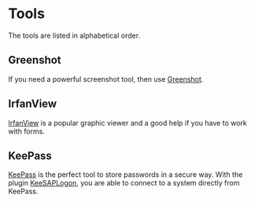 # Tools

The tools are listed in alphabetical order.

## Greenshot

If you need a powerful screenshot tool, then use [Greenshot](https://getgreenshot.org/).

## IrfanView

[IrfanView](https://www.irfanview.net/) is a popular graphic viewer and a good help if you have to work with forms.

## KeePass

[KeePass](https://keepass.info/) is the perfect tool to store passwords in a secure way. With the plugin [KeeSAPLogon](https://keepass.info/plugins.html#keesaplogon), you are able to connect to a system directly from KeePass.
